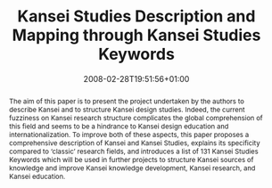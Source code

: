---
slug: kansei-studies-description-and-mapping-through-kansei-studies-keywords
title: "Kansei Studies Description and Mapping through Kansei Studies Keywords"
layout: publi
publitype: conference
subsection: conference
kansei: true
research: 
    -  kansei
date: 2008-02-28T19:51:56+01:00
reference: "Lévy, P., & Yamanaka, T. (2008). Kansei Studies Description and Mapping through Kansei Studies Keywords. the Proceedings of International Symposium on Emotion and Sensitivity 2008 - ISES08. Daejeon, Korea."
abstract: "The aim of this paper is to present the project undertaken by the authors to describe Kansei and to structure Kansei design studies. Indeed, the current fuzziness on Kansei research structure complicates the global comprehension of this field and seems to be a hindrance to Kansei design education and internationalization. To improve both of these aspects, this paper proposes a comprehensive description of Kansei and Kansei Studies, explains its specificity compared to ‘classic’ research fields, and introduces a list of 131 Kansei Studies Keywords which will be used in further projects to structure Kansei sources of knowledge and improve Kansei knowledge development, Kansei research, and Kansei education."
link:
    paper: "https://1drv.ms/b/s!AnQx_v88q65Qv4QfLVtefAWvqUAbaw?e=g0A428"
---